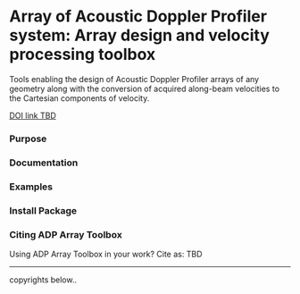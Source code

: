 # Array of Acoustic Doppler Profiler system: Array design and velocity processing toolbox

Tools enabling the design of Acoustic Doppler Profiler arrays of any geometry along with the conversion of acquired along-beam velocities to the Cartesian components of velocity.

<a href="https://google.com"> DOI link TBD </a>

### Purpose


### Documentation

### Examples 

### Install Package

### Citing ADP Array Toolbox 
Using ADP Array Toolbox in your work? Cite as: 
TBD

--- 
copyrights below.. 
